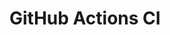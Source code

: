 # GitHub Actions CI





















































































































































































































































































































































































































































































































































































































































































































































































































































































































































































































































































































































































































































































































































































































































































































































































































































































































































































































































































































































































































































































































































































































































